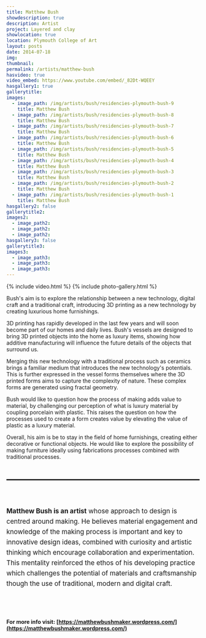 ```yaml
---
title: Matthew Bush
showdescription: true
description: Artist
project: Layered and clay
showlocation: true
location: Plymouth College of Art 
layout: posts
date: 2014-07-18
img: 
thumbnail: 
permalink: /artists/matthew-bush
hasvideo: true
video_embed: https://www.youtube.com/embed/_82Dt-WQEEY
hasgallery1: true   
gallerytitle: 
images:
  - image_path: /img/artists/bush/residencies-plymouth-bush-9
    title: Matthew Bush
  - image_path: /img/artists/bush/residencies-plymouth-bush-8
    title: Matthew Bush
  - image_path: /img/artists/bush/residencies-plymouth-bush-7
    title: Matthew Bush
  - image_path: /img/artists/bush/residencies-plymouth-bush-6
    title: Matthew Bush
  - image_path: /img/artists/bush/residencies-plymouth-bush-5
    title: Matthew Bush
  - image_path: /img/artists/bush/residencies-plymouth-bush-4
    title: Matthew Bush
  - image_path: /img/artists/bush/residencies-plymouth-bush-3
    title: Matthew Bush
  - image_path: /img/artists/bush/residencies-plymouth-bush-2
    title: Matthew Bush
  - image_path: /img/artists/bush/residencies-plymouth-bush-1
    title: Matthew Bush
hasgallery2: false       
gallerytitle2:  
images2:
  - image_path2: 
  - image_path2: 
  - image_path2: 
hasgallery3: false    
gallerytitle3:  
images3:
  - image_path3: 
  - image_path3: 
  - image_path3:    
---
```


{% include video.html %}
{% include photo-gallery.html %}

Bush's aim is to explore the relationship between a new technology, digital craft and a traditional craft, introducing 3D printing as a new technology by creating luxurious home furnishings. 

3D printing has rapidly developed in the last few years and will soon become part of our homes and daily lives. Bush's vessels are designed to bring 3D printed objects into the home as luxury items, showing how additive manufacturing will influence the future details of the objects that surround us. 

Merging this new technology with a traditional process such as ceramics brings a familiar medium that introduces the new technology's potentials. This is further expressed in the vessel forms themselves where the 3D printed forms aims to capture the complexity of nature. These complex forms are generated using fractal geometry.

Bush would like to question how the process of making adds value to material, by challenging our perception of what is luxury material by coupling porcelain with plastic. This raises the question on how the processes used to create a form creates value by elevating the value of plastic as a luxury material. 

Overall, his aim is be to stay in the field of home furnishings, creating either decorative or functional objects. He would like to explore the possibility of making furniture ideally using fabrications processes combined with traditional processes.


<div style="border-top: 3px solid; border-color: black; margin: 50px 0px 0px 0px; padding-top: 50px; padding-bottom: 40px; font-size: 17px; line-height: 27px;">

<b>Matthew Bush is an artist</b> whose approach to design is centred around making. He believes material engagement and knowledge of the making process is important and key to innovative design ideas, combined with curiosity and artistic thinking which encourage collaboration and experimentation. This mentality reinforced the ethos of his developing practice which challenges the potential of materials and craftsmanship though the use of traditional, modern and digital craft. 
</div>

#### For more info visit: [https://matthewbushmaker.wordpress.com/](https://matthewbushmaker.wordpress.com/)
